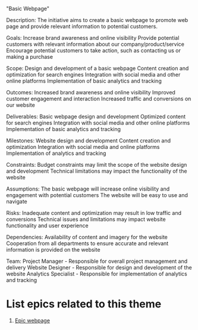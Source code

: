 "Basic Webpage"

Description: The initiative aims to create a basic webpage to promote web page and provide relevant information to potential customers.

Goals: 
    Increase brand awareness and online visibility
    Provide potential customers with relevant information about our company/product/service
    Encourage potential customers to take action, such as contacting us or making a purchase

Scope:
    Design and development of a basic webpage
    Content creation and optimization for search engines
    Integration with social media and other online platforms
    Implementation of basic analytics and tracking

Outcomes: 
    Increased brand awareness and online visibility
    Improved customer engagement and interaction
    Increased traffic and conversions on our website

Deliverables:
    Basic webpage design and development
    Optimized content for search engines
    Integration with social media and other online platforms
    Implementation of basic analytics and tracking

Milestones: 
    Website design and development
    Content creation and optimization
    Integration with social media and online platforms
    Implementation of analytics and tracking

Constraints: 
    Budget constraints may limit the scope of the website design and development
    Technical limitations may impact the functionality of the website

Assumptions: 
    The basic webpage will increase online visibility and engagement with potential customers
    The website will be easy to use and navigate

Risks:
    Inadequate content and optimization may result in low traffic and conversions
    Technical issues and limitations may impact website functionality and user experience

Dependencies: 
    Availability of content and imagery for the website
    Cooperation from all departments to ensure accurate and relevant information is provided on the website

Team:
    Project Manager - Responsible for overall project management and delivery
    Website Designer - Responsible for design and development of the website
    Analytics Specialist - Responsible for implementation of analytics and tracking

# List epics related to this theme
1. [Epic webpage](../../templates/theme/initiatives/epics/epic_template.md)
